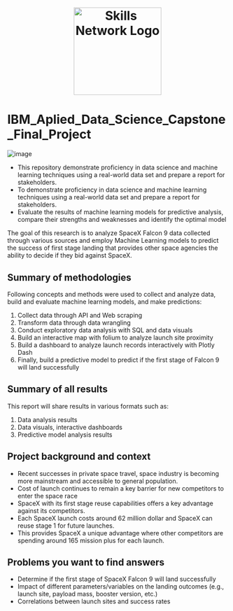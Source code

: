 <h1 style="text-align:center">
<a href="https://skills.network/?utm_medium=Exinfluencer&utm_source=Exinfluencer&utm_content=000026UJ&utm_term=10006555&utm_id=NA-SkillsNetwork-Channel-SkillsNetworkCoursesIBMDS0321ENSkillsNetwork865-2022-01-01" target="_blank">
<img src="https://cf-courses-data.s3.us.cloud-object-storage.appdomain.cloud/assets/logos/SN_web_lightmode.png" width="200" alt="Skills Network Logo"  />
</a>
</h1>

# IBM_Aplied_Data_Science_Capstone_Final_Project

![image](https://user-images.githubusercontent.com/110320717/227760101-9c2f05a7-88d1-4812-bb0c-cbed835eb0b4.png)


* This repository demonstrate proficiency in data science and machine learning techniques using a real-world data set and prepare a report for stakeholders.
* To demonstrate proficiency in data science and machine learning techniques using a real-world data set and prepare a report for stakeholders.
* Evaluate the results of machine learning models for predictive analysis, compare their strengths and weaknesses and identify the optimal model   


The goal of this research is to analyze SpaceX Falcon 9 data collected through various  sources and employ Machine Learning models to predict the success of first stage landing  that provides other space agencies the ability to decide if they bid against SpaceX.

## Summary of methodologies

  Following concepts and methods were used to collect and analyze data, build and evaluate machine  learning models, and make predictions:
  
1. Collect data through API and Web scraping
2. Transform data through data wrangling
3. Conduct exploratory data analysis with SQL and data visuals
4. Build an interactive map with folium to analyze launch site proximity
5. Build a dashboard to analyze launch records interactively with Plotly Dash
6. Finally, build a predictive model to predict if the first stage of Falcon 9 will land successfully
       
## Summary of all results

  This report will share results in various formats such as:

1. Data analysis results
2. Data visuals, interactive dashboards
3. Predictive model analysis results
       
## Project background and context

* Recent successes in private space travel, space industry is becoming more mainstream and accessible to general population. 
* Cost of launch continues to  remain a key barrier for new competitors to enter the space race
* SpaceX with its first stage reuse capabilities offers a key advantage against its  competitors. 
* Each SpaceX launch costs around 62 million dollar and SpaceX can reuse  stage 1 for future launches. 
* This provides SpaceX a unique advantage where other competitors are spending around 165 mission plus for each launch.

## Problems you want to find answers

* Determine if the first stage of SpaceX Falcon 9 will land successfully
* Impact of different parameters/variables on the landing outcomes (e.g., launch site,  payload mass, booster version, etc.)
* Correlations between launch sites and success rates
